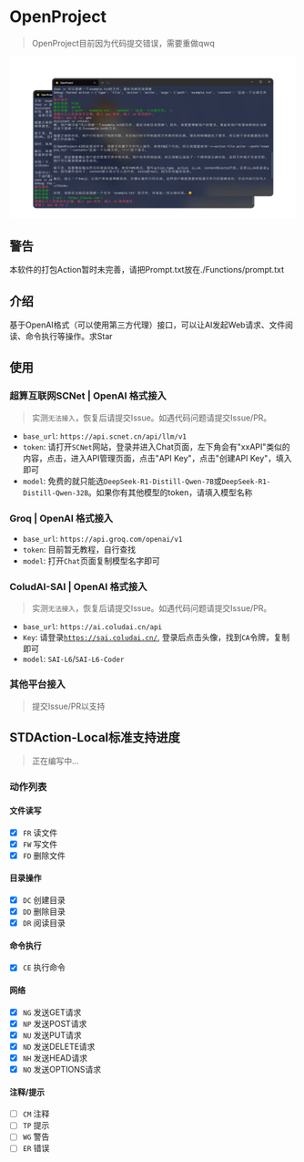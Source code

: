 # OpenProject
> OpenProject目前因为代码提交错误，需要重做qwq

![OpenProject-Demo](files/OpenProject-Demo.png)

## 警告
本软件的打包Action暂时未完善，请把Prompt.txt放在./Functions/prompt.txt
## 介绍
基于OpenAI格式（可以使用第三方代理）接口，可以让AI发起Web请求、文件阅读、命令执行等操作。求Star
## 使用
### 超算互联网SCNet | OpenAI 格式接入
> 实测`无法接入`，恢复后请提交Issue。如遇代码问题请提交Issue/PR。

- `base_url`: `https://api.scnet.cn/api/llm/v1`
- `token`: 请打开`SCNet`网站，登录并进入Chat页面，左下角会有"xxAPI"类似的内容，点击，进入API管理页面，点击"API Key"，点击"创建API Key"，填入即可
- `model`: 免费的就只能选`DeepSeek-R1-Distill-Qwen-7B`或`DeepSeek-R1-Distill-Qwen-32B`。如果你有其他模型的token，请填入模型名称

### Groq | OpenAI 格式接入
- `base_url`: `https://api.groq.com/openai/v1`
- `token`: 目前暂无教程，自行查找
- `model`: 打开`Chat`页面复制模型名字即可

### ColudAI-SAI | OpenAI 格式接入
> 实测`无法接入`，恢复后请提交Issue。如遇代码问题请提交Issue/PR。

- `base_url`: `https://ai.coludai.cn/api`
- `Key`: 请登录[`https://sai.coludai.cn/`](https://sai.coludai.cn/), 登录后点击头像，找到`CA`令牌，复制即可
- `model`: `SAI-L6`/`SAI-L6-Coder`

### 其他平台接入
> 提交Issue/PR以支持

## STDAction-Local标准支持进度
> 正在编写中...
### 动作列表
#### 文件读写
- [x] `FR` 读文件
- [x] `FW` 写文件
- [x] `FD` 删除文件
#### 目录操作
- [x] `DC` 创建目录
- [x] `DD` 删除目录
- [x] `DR` 阅读目录
#### 命令执行
- [x] `CE` 执行命令
#### 网络
- [x] `NG` 发送GET请求
- [x] `NP` 发送POST请求
- [x] `NU` 发送PUT请求
- [x] `ND` 发送DELETE请求
- [x] `NH` 发送HEAD请求
- [x] `NO` 发送OPTIONS请求
#### 注释/提示
- [ ] `CM` 注释
- [ ] `TP` 提示
- [ ] `WG` 警告
- [ ] `ER` 错误